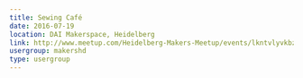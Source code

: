 ```yaml
---
title: Sewing Café
date: 2016-07-19
location: DAI Makerspace, Heidelberg
link: http://www.meetup.com/Heidelberg-Makers-Meetup/events/lkntvlyvkbzb/
usergroup: makershd
type: usergroup
---
```

